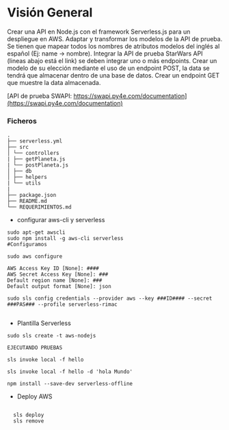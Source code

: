 # Visión General

Crear una API en Node.js con el framework Serverless.js para un despliegue en AWS.
Adaptar y transformar los modelos de la API de prueba. Se tienen que mapear todos los nombres de atributos modelos del inglés al español (Ej: name -> nombre).
Integrar la API de prueba StarWars API (lineas abajo está el link) se deben integrar uno o más endpoints.
Crear un modelo de su elección mediante el uso de un endpoint POST, la data se tendrá que almacenar dentro de una base de datos.
Crear un endpoint GET que muestre la data almacenada.

[API de prueba SWAPI: https://swapi.py4e.com/documentation](https://swapi.py4e.com/documentation)

### Ficheros

    .
    ├── serverless.yml
    ├── src
    │ └── controllers
    | ├── getPlaneta.js
    | └── postPlaneta.js
    │ ├── db
    │ ├── helpers
    | └── utils
    |
    ├── package.json
    ├── README.md
    └── REQUERIMIENTOS.md

- configurar aws-cli y serverless

```
sudo apt-get awscli
sudo npm install -g aws-cli serverless
#Configuramos

sudo aws configure

AWS Access Key ID [None]: ####
AWS Secret Access Key [None]: ###
Default region name [None]: ###
Default output format [None]: json

sudo sls config credentials --provider aws --key ###ID#### --secret ###PAS### --profile serverless-rimac


```

- Plantilla Serverless

```
sudo sls create -t aws-nodejs

EJECUTANDO PRUEBAS

sls invoke local -f hello

sls invoke local -f hello -d 'hola Mundo'

npm install --save-dev serverless-offline

```

- Deploy AWS

```

  sls deploy
  sls remove

```
